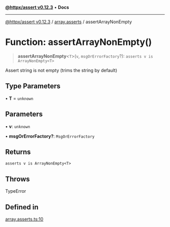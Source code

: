 [**@httpx/assert v0.12.3**](../../README.md) • **Docs**

***

[@httpx/assert v0.12.3](../../README.md) / [array.asserts](../README.md) / assertArrayNonEmpty

# Function: assertArrayNonEmpty()

> **assertArrayNonEmpty**\<`T`\>(`v`, `msgOrErrorFactory`?): `asserts v is ArrayNonEmpty<T>`

Assert string is not empty (trims the string by default)

## Type Parameters

• **T** = `unknown`

## Parameters

• **v**: `unknown`

• **msgOrErrorFactory?**: `MsgOrErrorFactory`

## Returns

`asserts v is ArrayNonEmpty<T>`

## Throws

TypeError

## Defined in

[array.asserts.ts:10](https://github.com/belgattitude/httpx/blob/74dc9cd764aa64a9b1889ffb70a7f65e9435af37/packages/assert/src/array.asserts.ts#L10)

